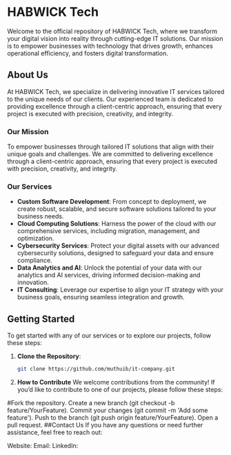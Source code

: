 # HABWICK Tech

Welcome to the official repository of HABWICK Tech, where we transform your digital vision into reality through cutting-edge IT solutions. Our mission is to empower businesses with technology that drives growth, enhances operational efficiency, and fosters digital transformation.

## About Us

At HABWICK Tech, we specialize in delivering innovative IT services tailored to the unique needs of our clients. Our experienced team is dedicated to providing excellence through a client-centric approach, ensuring that every project is executed with precision, creativity, and integrity.

### Our Mission

To empower businesses through tailored IT solutions that align with their unique goals and challenges. We are committed to delivering excellence through a client-centric approach, ensuring that every project is executed with precision, creativity, and integrity.

### Our Services

- **Custom Software Development**: From concept to deployment, we create robust, scalable, and secure software solutions tailored to your business needs.
- **Cloud Computing Solutions**: Harness the power of the cloud with our comprehensive services, including migration, management, and optimization.
- **Cybersecurity Services**: Protect your digital assets with our advanced cybersecurity solutions, designed to safeguard your data and ensure compliance.
- **Data Analytics and AI**: Unlock the potential of your data with our analytics and AI services, driving informed decision-making and innovation.
- **IT Consulting**: Leverage our expertise to align your IT strategy with your business goals, ensuring seamless integration and growth.

## Getting Started

To get started with any of our services or to explore our projects, follow these steps:

1. **Clone the Repository**: 
   ```bash
   git clone https://github.com/muthuib/it-company.git
2. **How to Contribute**
We welcome contributions from the community! If you’d like to contribute to one of our projects, please follow these steps:

#Fork the repository.
Create a new branch (git checkout -b feature/YourFeature).
Commit your changes (git commit -m 'Add some feature').
Push to the branch (git push origin feature/YourFeature).
Open a pull request.
##Contact Us
If you have any questions or need further assistance, feel free to reach out:

Website: 
Email: 
LinkedIn: 
